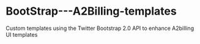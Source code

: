 BootStrap---A2Billing-templates
===============================

Custom templates using the Twitter Bootstrap 2.0 API to enhance A2billing UI templates